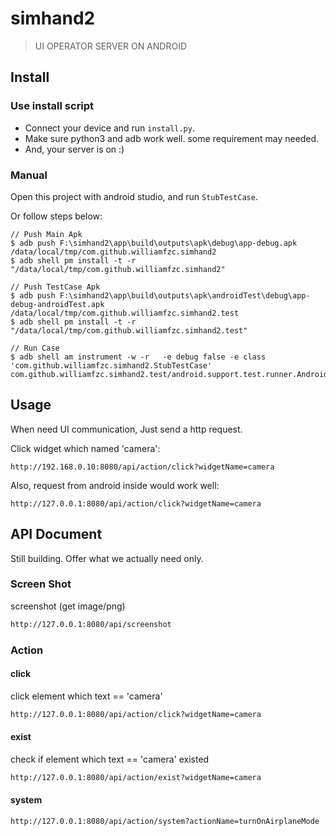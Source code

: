 # simhand2

> UI OPERATOR SERVER ON ANDROID

## Install

### Use install script

- Connect your device and run `install.py`. 
- Make sure python3 and adb work well. some requirement may needed.
- And, your server is on :)

### Manual 

Open this project with android studio, and run `StubTestCase`.

Or follow steps below:

```
// Push Main Apk
$ adb push F:\simhand2\app\build\outputs\apk\debug\app-debug.apk /data/local/tmp/com.github.williamfzc.simhand2
$ adb shell pm install -t -r "/data/local/tmp/com.github.williamfzc.simhand2"

// Push TestCase Apk
$ adb push F:\simhand2\app\build\outputs\apk\androidTest\debug\app-debug-androidTest.apk /data/local/tmp/com.github.williamfzc.simhand2.test
$ adb shell pm install -t -r "/data/local/tmp/com.github.williamfzc.simhand2.test"

// Run Case
$ adb shell am instrument -w -r   -e debug false -e class 'com.github.williamfzc.simhand2.StubTestCase' com.github.williamfzc.simhand2.test/android.support.test.runner.AndroidJUnitRunner
```

## Usage

When need UI communication, Just send a http request. 

Click widget which named 'camera':

```
http://192.168.0.10:8080/api/action/click?widgetName=camera
```

Also, request from android inside would work well:

```
http://127.0.0.1:8080/api/action/click?widgetName=camera
```

## API Document

Still building. Offer what we actually need only.

### Screen Shot

screenshot (get image/png)

```bash
http://127.0.0.1:8080/api/screenshot
```

### Action

#### click

click element which text == 'camera'

```bash
http://127.0.0.1:8080/api/action/click?widgetName=camera
```

#### exist

check if element which text == 'camera' existed

```bash
http://127.0.0.1:8080/api/action/exist?widgetName=camera
```

#### system

```bash
http://127.0.0.1:8080/api/action/system?actionName=turnOnAirplaneMode
```
